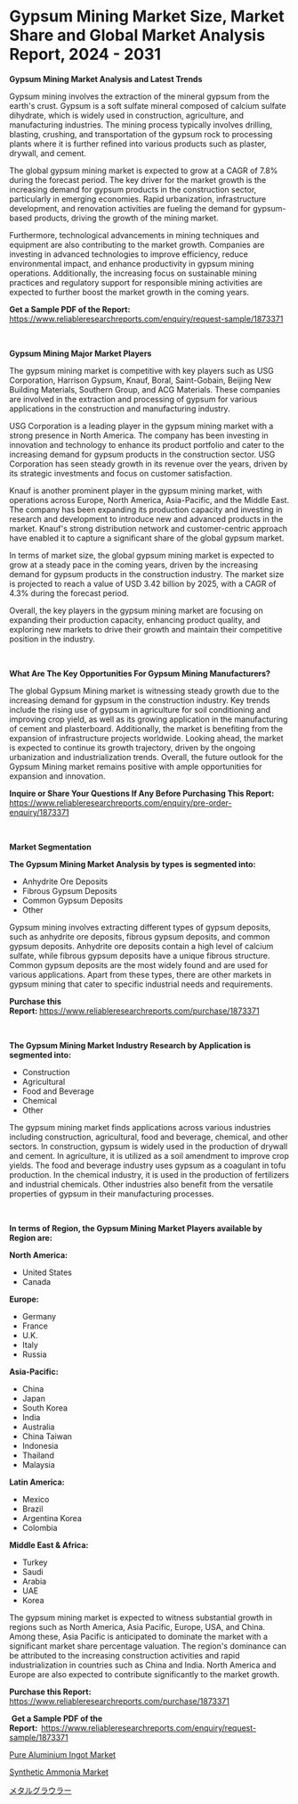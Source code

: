 <p><h1>Gypsum Mining Market Size, Market Share and Global Market Analysis Report, 2024 - 2031</h1></p><p><strong>Gypsum Mining Market Analysis and Latest Trends</strong></p>
<p><p>Gypsum mining involves the extraction of the mineral gypsum from the earth's crust. Gypsum is a soft sulfate mineral composed of calcium sulfate dihydrate, which is widely used in construction, agriculture, and manufacturing industries. The mining process typically involves drilling, blasting, crushing, and transportation of the gypsum rock to processing plants where it is further refined into various products such as plaster, drywall, and cement.</p><p>The global gypsum mining market is expected to grow at a CAGR of 7.8% during the forecast period. The key driver for the market growth is the increasing demand for gypsum products in the construction sector, particularly in emerging economies. Rapid urbanization, infrastructure development, and renovation activities are fueling the demand for gypsum-based products, driving the growth of the mining market.</p><p>Furthermore, technological advancements in mining techniques and equipment are also contributing to the market growth. Companies are investing in advanced technologies to improve efficiency, reduce environmental impact, and enhance productivity in gypsum mining operations. Additionally, the increasing focus on sustainable mining practices and regulatory support for responsible mining activities are expected to further boost the market growth in the coming years.</p></p>
<p><strong>Get a Sample PDF of the Report:&nbsp;</strong> <a href="https://www.reliableresearchreports.com/enquiry/request-sample/1873371">https://www.reliableresearchreports.com/enquiry/request-sample/1873371</a></p>
<p>&nbsp;</p>
<p><strong>Gypsum Mining Major Market Players</strong></p>
<p><p>The gypsum mining market is competitive with key players such as USG Corporation, Harrison Gypsum, Knauf, Boral, Saint-Gobain, Beijing New Building Materials, Southern Group, and ACG Materials. These companies are involved in the extraction and processing of gypsum for various applications in the construction and manufacturing industry.</p><p>USG Corporation is a leading player in the gypsum mining market with a strong presence in North America. The company has been investing in innovation and technology to enhance its product portfolio and cater to the increasing demand for gypsum products in the construction sector. USG Corporation has seen steady growth in its revenue over the years, driven by its strategic investments and focus on customer satisfaction.</p><p>Knauf is another prominent player in the gypsum mining market, with operations across Europe, North America, Asia-Pacific, and the Middle East. The company has been expanding its production capacity and investing in research and development to introduce new and advanced products in the market. Knauf's strong distribution network and customer-centric approach have enabled it to capture a significant share of the global gypsum market.</p><p>In terms of market size, the global gypsum mining market is expected to grow at a steady pace in the coming years, driven by the increasing demand for gypsum products in the construction industry. The market size is projected to reach a value of USD 3.42 billion by 2025, with a CAGR of 4.3% during the forecast period.</p><p>Overall, the key players in the gypsum mining market are focusing on expanding their production capacity, enhancing product quality, and exploring new markets to drive their growth and maintain their competitive position in the industry.</p></p>
<p>&nbsp;</p>
<p><strong>What Are The Key Opportunities For Gypsum Mining Manufacturers?</strong></p>
<p><p>The global Gypsum Mining market is witnessing steady growth due to the increasing demand for gypsum in the construction industry. Key trends include the rising use of gypsum in agriculture for soil conditioning and improving crop yield, as well as its growing application in the manufacturing of cement and plasterboard. Additionally, the market is benefiting from the expansion of infrastructure projects worldwide. Looking ahead, the market is expected to continue its growth trajectory, driven by the ongoing urbanization and industrialization trends. Overall, the future outlook for the Gypsum Mining market remains positive with ample opportunities for expansion and innovation.</p></p>
<p><strong>Inquire or Share Your Questions If Any Before Purchasing This Report:</strong> <a href="https://www.reliableresearchreports.com/enquiry/pre-order-enquiry/1873371">https://www.reliableresearchreports.com/enquiry/pre-order-enquiry/1873371</a></p>
<p>&nbsp;</p>
<p><strong>Market Segmentation</strong></p>
<p><strong>The Gypsum Mining Market Analysis by types is segmented into:</strong></p>
<p><ul><li>Anhydrite Ore Deposits</li><li>Fibrous Gypsum Deposits</li><li>Common Gypsum Deposits</li><li>Other</li></ul></p>
<p><p>Gypsum mining involves extracting different types of gypsum deposits, such as anhydrite ore deposits, fibrous gypsum deposits, and common gypsum deposits. Anhydrite ore deposits contain a high level of calcium sulfate, while fibrous gypsum deposits have a unique fibrous structure. Common gypsum deposits are the most widely found and are used for various applications. Apart from these types, there are other markets in gypsum mining that cater to specific industrial needs and requirements.</p></p>
<p><strong>Purchase this Report:&nbsp;</strong><a href="https://www.reliableresearchreports.com/purchase/1873371">https://www.reliableresearchreports.com/purchase/1873371</a></p>
<p>&nbsp;</p>
<p><strong>The Gypsum Mining Market Industry Research by Application is segmented into:</strong></p>
<p><ul><li>Construction</li><li>Agricultural</li><li>Food and Beverage</li><li>Chemical</li><li>Other</li></ul></p>
<p><p>The gypsum mining market finds applications across various industries including construction, agricultural, food and beverage, chemical, and other sectors. In construction, gypsum is widely used in the production of drywall and cement. In agriculture, it is utilized as a soil amendment to improve crop yields. The food and beverage industry uses gypsum as a coagulant in tofu production. In the chemical industry, it is used in the production of fertilizers and industrial chemicals. Other industries also benefit from the versatile properties of gypsum in their manufacturing processes.</p></p>
<p>&nbsp;</p>
<p><strong>In terms of Region, the Gypsum Mining Market Players available by Region are:</strong></p>
<p>
    <p> <strong> North America: </strong>
        <ul>
            <li>United States</li>
            <li>Canada</li>
        </ul>
        </p> 
    <p> <strong> Europe: </strong>
        <ul>
            <li>Germany</li>
            <li>France</li>
            <li>U.K.</li>
            <li>Italy</li>
            <li>Russia</li>
        </ul>
        </p> 
    <p> <strong> Asia-Pacific: </strong>
        <ul>
            <li>China</li>
            <li>Japan</li>
            <li>South Korea</li>
            <li>India</li>
            <li>Australia</li>
            <li>China Taiwan</li>
            <li>Indonesia</li>
            <li>Thailand</li>
            <li>Malaysia</li>
        </ul>
        </p> 
    <p> <strong> Latin America: </strong>
        <ul>
            <li>Mexico</li>
            <li>Brazil</li>
            <li>Argentina Korea</li>
            <li>Colombia</li>
        </ul>
        </p> 
    <p> <strong> Middle East & Africa: </strong>
        <ul>
            <li>Turkey</li>
            <li>Saudi</li>
            <li>Arabia</li>
            <li>UAE</li>
            <li>Korea</li>
        </ul>
    </p>
    </p>
<p><p>The gypsum mining market is expected to witness substantial growth in regions such as North America, Asia Pacific, Europe, USA, and China. Among these, Asia Pacific is anticipated to dominate the market with a significant market share percentage valuation. The region's dominance can be attributed to the increasing construction activities and rapid industrialization in countries such as China and India. North America and Europe are also expected to contribute significantly to the market growth.</p></p>
<p><strong>Purchase this Report: </strong><a href="https://www.reliableresearchreports.com/purchase/1873371">https://www.reliableresearchreports.com/purchase/1873371</a></p>
<p>&nbsp;<strong>Get a Sample PDF of the Report:&nbsp;&nbsp;</strong><a href="https://www.reliableresearchreports.com/enquiry/request-sample/1873371">https://www.reliableresearchreports.com/enquiry/request-sample/1873371</a></p>
<p><strong></strong></p>
<p><p><a href="https://github.com/angelajermaine/Market-Research-Report-List-2/blob/main/pure-aluminium-ingot-market.md">Pure Aluminium Ingot Market</a></p><p><a href="https://github.com/beatblasta/Market-Research-Report-List-2/blob/main/synthetic-ammonia-market.md">Synthetic Ammonia Market</a></p><p><a href="https://medium.com/@emmittkutch2023/%E3%83%A1%E3%82%BF%E3%83%AB%E3%82%B0%E3%83%AD%E3%83%BC%E3%83%A9%E3%83%BC%E3%81%AE%E5%B8%82%E5%A0%B4%E3%82%B7%E3%82%A7%E3%82%A2%E3%81%AE%E5%A4%89%E9%81%B7%E3%81%A8%E5%B8%82%E5%A0%B4%E6%88%90%E9%95%B7%E3%81%AE%E3%83%88%E3%83%AC%E3%83%B3%E3%83%89-2024%E5%B9%B4%E3%81%8B%E3%82%892031%E5%B9%B4%E3%81%BE%E3%81%A7-fca7b2d82166">メタルグラウラー</a></p></p>